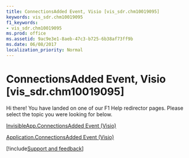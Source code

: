 ```yaml
---
title: ConnectionsAdded Event, Visio [vis_sdr.chm10019095]
keywords: vis_sdr.chm10019095
f1_keywords:
- vis_sdr.chm10019095
ms.prod: office
ms.assetid: 9ac9e3e1-8aeb-47c3-b725-6b38af73ff9b
ms.date: 06/08/2017
localization_priority: Normal
---
```



# ConnectionsAdded Event, Visio [vis_sdr.chm10019095]

Hi there! You have landed on one of our F1 Help redirector pages. Please select the topic you were looking for below.

[InvisibleApp.ConnectionsAdded Event (Visio)](http://msdn.microsoft.com/library/635d640f-305b-4d9c-10c2-750f7f29cc00%28Office.15%29.aspx)

[Application.ConnectionsAdded Event (Visio)](http://msdn.microsoft.com/library/bde55734-25c0-8b8d-231d-a597e99a1d2e%28Office.15%29.aspx)

[!include[Support and feedback](~/includes/feedback-boilerplate.md)]